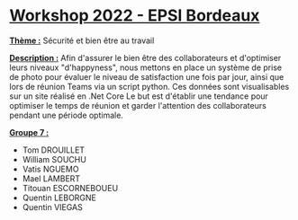 # <u>__Workshop 2022 - EPSI Bordeaux__</u>

<u>__Thème :__</u> Sécurité et bien être au travail

<u>__Description :__</u> Afin d'assurer  le bien être des collaborateurs et d'optimiser leurs niveaux "d'happyness", nous mettons en place un système de prise de photo pour évaluer le niveau de satisfaction une fois par jour, ainsi que lors de réunion Teams via un script python.  Ces données sont visualisables sur un site réalisé en .Net Core 
Le but est d'établir une tendance pour optimiser le temps de réunion et garder l'attention des collaborateurs pendant une période optimale.

<u>__Groupe 7 :__</u>
* Tom DROUILLET
* William SOUCHU
* Vatis NGUEMO
* Mael LAMBERT
* Titouan ESCORNEBOUEU
* Quentin LEBORGNE
* Quentin VIEGAS
